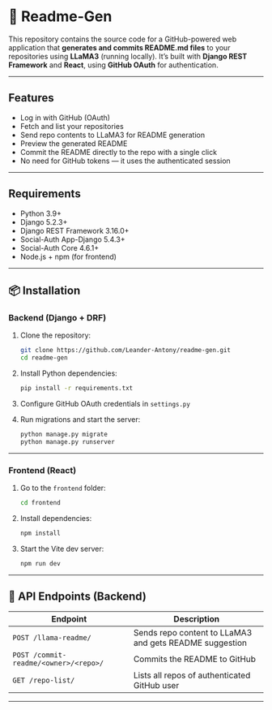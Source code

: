 # 🧠 Readme-Gen

This repository contains the source code for a GitHub-powered web application that **generates and commits README.md files** to your repositories using **LLaMA3** (running locally). It’s built with **Django REST Framework** and **React**, using **GitHub OAuth** for authentication.

---

## Features

* Log in with GitHub (OAuth)
* Fetch and list your repositories
* Send repo contents to LLaMA3 for README generation
* Preview the generated README
* Commit the README directly to the repo with a single click
* No need for GitHub tokens — it uses the authenticated session

---

## Requirements

* Python 3.9+
* Django 5.2.3+
* Django REST Framework 3.16.0+
* Social-Auth App-Django 5.4.3+
* Social-Auth Core 4.6.1+
* Node.js + npm (for frontend)

---

## 📦 Installation

### Backend (Django + DRF)

1. Clone the repository:

   ```bash
   git clone https://github.com/Leander-Antony/readme-gen.git
   cd readme-gen
   ```

2. Install Python dependencies:

   ```bash
   pip install -r requirements.txt
   ```

3. Configure GitHub OAuth credentials in `settings.py`

4. Run migrations and start the server:

   ```bash
   python manage.py migrate
   python manage.py runserver
   ```

---

### Frontend (React)

1. Go to the `frontend` folder:

   ```bash
   cd frontend
   ```

2. Install dependencies:

   ```bash
   npm install
   ```

3. Start the Vite dev server:

   ```bash
   npm run dev
   ```

---

## 🔗 API Endpoints (Backend)

| Endpoint                              | Description                                             |
| ------------------------------------- | ------------------------------------------------------- |
| `POST /llama-readme/`                 | Sends repo content to LLaMA3 and gets README suggestion |
| `POST /commit-readme/<owner>/<repo>/` | Commits the README to GitHub                            |
| `GET /repo-list/`                     | Lists all repos of authenticated GitHub user            |

---


